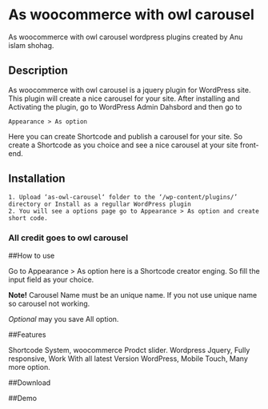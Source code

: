 # As woocommerce with owl carousel
As woocommerce with owl carousel wordpress plugins created by Anu islam shohag.

## Description

As woocommerce with owl carousel is a jquery plugin for WordPress site. This plugin will create a nice carousel for your site.
After installing and Activating the plugin, go to WordPress Admin Dahsbord and then go to

```
Appearance > As option
```
Here you can create Shortcode and publish a carousel for your site. So create a Shortcode as you choice and see a nice carousel at your site front-end.

## Installation
```
1. Upload ‘as-owl-carousel‘ folder to the ‘/wp-content/plugins/’ directory or Install as a regullar WordPress plugin
2. You will see a options page go to Appearance > As option and create short code.
```
### All credit goes to owl carousel

##How to use

Go to Appearance > As option here is a Shortcode creator enging. So fill the input field as your choice.

**Note!** Carousel Name must be an unique name. If you not use unique name so carousel not working.

*Optional* may you save All option.

##Features

Shortcode System,
woocommerce Prodct slider.
Wordpress Jquery,
Fully responsive,
Work With all latest Version WordPress,
Mobile Touch,
Many more option.


##Download



##Demo


